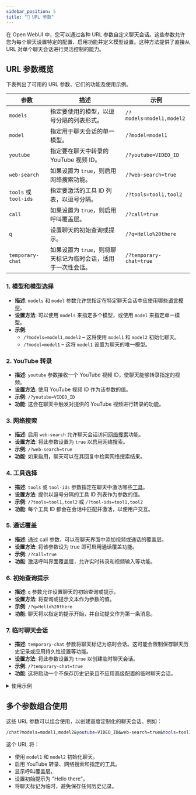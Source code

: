 ```yaml
---
sidebar_position: 5
title: "🔗 URL 参数"
---
```


在 Open WebUI 中，您可以通过各种 URL 参数自定义聊天会话。这些参数允许您为每个聊天设置特定的配置、启用功能并定义模型设置。这种方法提供了直接从 URL 对单个聊天会话进行灵活控制的能力。

## URL 参数概览

下表列出了可用的 URL 参数、它们的功能及使用示例。

| **参数**      | **描述**                                                                  | **示例**                          |
|-----------------------|----------------------------------------------------------------------------------|--------------------------------------------------------|
| `models`           | 指定要使用的模型，以逗号分隔的列表形式。                     | `/?models=model1,model2`         |
| `model`            | 指定用于聊天会话的单一模型。                       | `/?model=model1`                 |
| `youtube`          | 指定要在聊天中转录的 YouTube 视频 ID。                 | `/?youtube=VIDEO_ID`             |
| `web-search`       | 如果设置为 `true`，则启用网络搜索功能。                              | `/?web-search=true`              |
| `tools` 或 `tool-ids` | 指定要激活的工具 ID 列表，以逗号分隔。          | `/?tools=tool1,tool2`            |
| `call`             | 如果设置为 `true`，则启用呼叫覆盖层。                                        | `/?call=true`                    |
| `q`                | 设置聊天的初始查询或提示。                                   | `/?q=Hello%20there`              |
| `temporary-chat`   | 如果设置为 `true`，则将聊天标记为临时会话，适用于一次性会话。            | `/?temporary-chat=true`          |

### 1. **模型和模型选择**

- **描述**: `models` 和 `model` 参数允许您指定在特定聊天会话中应使用哪些[语言模型](/features/workspace/models.md)。
- **设置方法**: 可以使用 `models` 来指定多个模型，或使用 `model` 来指定单一模型。
- **示例**:
  - `/?models=model1,model2` – 这将使用 `model1` 和 `model2` 初始化聊天。
  - `/?model=model1` – 这将 `model1` 设置为聊天的唯一模型。

### 2. **YouTube 转录**

- **描述**: `youtube` 参数接收一个 YouTube 视频 ID，使聊天能够转录指定的视频。
- **设置方法**: 使用 YouTube 视频 ID 作为该参数的值。
- **示例**: `/?youtube=VIDEO_ID`
- **功能**: 这会在聊天中触发对提供的 YouTube 视频进行转录的功能。

### 3. **网络搜索**

- **描述**: 启用 `web-search` 允许聊天会话访问[网络搜索](/tutorials/integrations/web_search)功能。
- **设置方法**: 将此参数设置为 `true` 以启用网络搜索。
- **示例**: `/?web-search=true`
- **功能**: 如果启用，聊天可以在其回复中检索网络搜索结果。

### 4. **工具选择**

- **描述**: `tools` 或 `tool-ids` 参数指定在聊天中激活哪些[工具](/features/plugin/tools)。
- **设置方法**: 提供以逗号分隔的工具 ID 列表作为参数的值。
- **示例**: `/?tools=tool1,tool2` 或 `/?tool-ids=tool1,tool2`
- **功能**: 每个工具 ID 都会在会话中匹配并激活，以便用户交互。

### 5. **通话覆盖**

- **描述**: 通过 call 参数，可以在聊天界面中添加视频或通话的覆盖层。
- **设置方法**: 将该参数设为 true 即可启用通话覆盖功能。
- **示例**: `/?call=true`
- **功能**: 激活呼叫界面覆盖层，允许实时转录和视频输入等功能。

### 6. **初始查询提示**

- **描述**: `q` 参数允许设置聊天的初始查询或提示。
- **设置方法**: 将查询或提示文本作为参数的值。
- **示例**: `/?q=Hello%20there`
- **功能**: 聊天将以指定的提示开始，并自动提交作为第一条消息。

### 7. **临时聊天会话**

- **描述**: `temporary-chat` 参数将聊天标记为临时会话。这可能会限制保存聊天历史记录或应用持久性设置等功能。
- **设置方法**: 将此参数设置为 `true` 以创建临时聊天会话。
- **示例**: `/?temporary-chat=true`
- **功能**: 这将启动一个不保存历史记录且不应用高级配置的临时聊天会话。

<details>
<summary>使用示例</summary>
:::tip **临时聊天会话**
假设用户希望发起一个不保存历史记录的快速聊天会话。他们可以通过在 URL 中设置 `temporary-chat=true` 来实现这一点。这提供了一个适合一次性互动的临时聊天环境。
:::
</details>

## 多个参数组合使用

这些 URL 参数可以组合使用，以创建高度定制化的聊天会话。例如：

```bash
/chat?models=model1,model2&youtube=VIDEO_ID&web-search=true&tools=tool1,tool2&call=true&q=Hello%20there&temporary-chat=true
```

这个 URL 将：

- 使用 `model1` 和 `model2` 初始化聊天。
- 启用 YouTube 转录、网络搜索和指定的工具。
- 显示呼叫覆盖层。
- 设置初始提示为 "Hello there"。
- 将聊天标记为临时，避免保存任何历史记录。